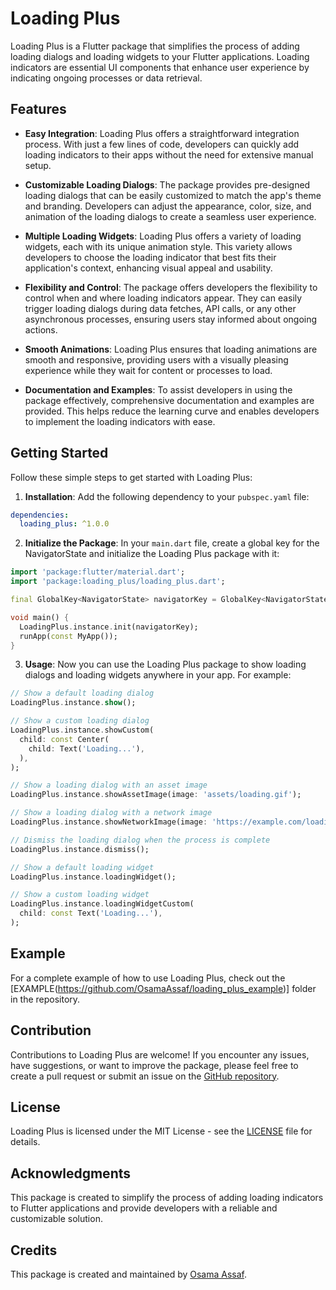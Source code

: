 # Loading Plus

Loading Plus is a Flutter package that simplifies the process of adding loading dialogs and loading widgets to your Flutter applications. Loading indicators are essential UI components that enhance user experience by indicating ongoing processes or data retrieval.

## Features

- **Easy Integration**: Loading Plus offers a straightforward integration process. With just a few lines of code, developers can quickly add loading indicators to their apps without the need for extensive manual setup.

- **Customizable Loading Dialogs**: The package provides pre-designed loading dialogs that can be easily customized to match the app's theme and branding. Developers can adjust the appearance, color, size, and animation of the loading dialogs to create a seamless user experience.

- **Multiple Loading Widgets**: Loading Plus offers a variety of loading widgets, each with its unique animation style. This variety allows developers to choose the loading indicator that best fits their application's context, enhancing visual appeal and usability.

- **Flexibility and Control**: The package offers developers the flexibility to control when and where loading indicators appear. They can easily trigger loading dialogs during data fetches, API calls, or any other asynchronous processes, ensuring users stay informed about ongoing actions.

- **Smooth Animations**: Loading Plus ensures that loading animations are smooth and responsive, providing users with a visually pleasing experience while they wait for content or processes to load.

- **Documentation and Examples**: To assist developers in using the package effectively, comprehensive documentation and examples are provided. This helps reduce the learning curve and enables developers to implement the loading indicators with ease.

## Getting Started

Follow these simple steps to get started with Loading Plus:

1. **Installation**: Add the following dependency to your `pubspec.yaml` file:

```yaml
dependencies:
  loading_plus: ^1.0.0
```

2. **Initialize the Package**: In your `main.dart` file, create a global key for the NavigatorState and initialize the Loading Plus package with it:

```dart
import 'package:flutter/material.dart';
import 'package:loading_plus/loading_plus.dart';

final GlobalKey<NavigatorState> navigatorKey = GlobalKey<NavigatorState>();

void main() {
  LoadingPlus.instance.init(navigatorKey);
  runApp(const MyApp());
}
```

3. **Usage**: Now you can use the Loading Plus package to show loading dialogs and loading widgets anywhere in your app. For example:

```dart
// Show a default loading dialog
LoadingPlus.instance.show();

// Show a custom loading dialog
LoadingPlus.instance.showCustom(
  child: const Center(
    child: Text('Loading...'),
  ),
);

// Show a loading dialog with an asset image
LoadingPlus.instance.showAssetImage(image: 'assets/loading.gif');

// Show a loading dialog with a network image
LoadingPlus.instance.showNetworkImage(image: 'https://example.com/loading.gif');

// Dismiss the loading dialog when the process is complete
LoadingPlus.instance.dismiss();

// Show a default loading widget
LoadingPlus.instance.loadingWidget();

// Show a custom loading widget
LoadingPlus.instance.loadingWidgetCustom(
  child: const Text('Loading...'),
);
```

## Example

For a complete example of how to use Loading Plus, check out the [EXAMPLE(https://github.com/OsamaAssaf/loading_plus_example)] folder in the repository.

## Contribution

Contributions to Loading Plus are welcome! If you encounter any issues, have suggestions, or want to improve the package, please feel free to create a pull request or submit an issue on the [GitHub repository](https://github.com/OsamaAssaf/loading_plus).

## License

Loading Plus is licensed under the MIT License - see the [LICENSE](LICENSE) file for details.

## Acknowledgments

This package is created to simplify the process of adding loading indicators to Flutter applications and provide developers with a reliable and customizable solution.

## Credits

This package is created and maintained by [Osama Assaf](https://github.com/OsamaAssaf).
